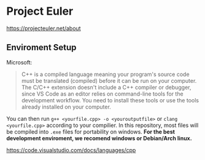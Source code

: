 # Project Euler
https://projecteuler.net/about

## Enviroment Setup
Microsoft:
>C++ is a compiled language meaning your program's source code must be translated (compiled) before it can be run on your computer. The C/C++ extension doesn't include a C++ compiler or debugger, since VS Code as an editor relies on command-line tools for the development workflow. You need to install these tools or use the tools already installed on your computer.

You can then run ```g++ <yourfile.cpp> -o <youroutputfile>``` or ```clang <yourfile.cpp>``` according to your compilier. In this repository, most files will be compiled into ```.exe``` files for portability on windows. **For the best development enviroment, we recomend windows or Debian/Arch linux.**

https://code.visualstudio.com/docs/languages/cpp

